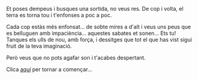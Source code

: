 Et poses dempeus i busques una sortida, no veus res.
De cop i volta, el terra es torna tou i t'enfonses a poc a poc.

Cada cop estàs més enfonsat... de sobte mires a d'alt i veus 
uns peus que es belluguen amb impaciència... aquestes sabates 
et sonen... Ets tu!
Tanques els ulls de nou, amb força, i dessitges que tot el que 
has vist sigui fruit de la teva imaginació.

Però veus que no pots agafar son i t'acabes despertant.

Clica [aquí](../catala.md) per tornar a començar...
